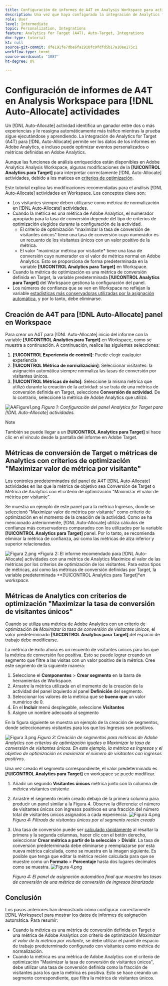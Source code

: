 ```yaml
---
title: Configuración de informes de A4T en Analysis Workspace para actividades de asignación automática
description: Una vez que haya configurado la integración de Analytics for Target (A4T) y esté ejecutando actividades de asignación automática, ¿cómo puede asegurarse de que está interpretando los resultados correctamente? Siga estos pasos para configurar los informes de A4T en Analysis Workspace y obtener los resultados esperados al ejecutar actividades de asignación automática.
role: User
level: Intermediate
topic: Personalization, Integrations
feature: Analytics for Target (A4T), Auto-Target, Integrations
doc-type: tutorial
kt: null
source-git-commit: dfe191fe7dbe6fa1910fc0fdfd5b17a10ee175c1
workflow-type: tm+mt
source-wordcount: '1087'
ht-degree: 0%

---
```


# Configuración de informes de A4T en Analysis Workspace para [!DNL Auto-Allocate] actividades

Un [!DNL Auto-Allocate] actividad identifica un ganador entre dos o más experiencias y le reasigna automáticamente más tráfico mientras la prueba sigue ejecutándose y aprendiendo. La integración de Analytics for Target (A4T) para [!DNL Auto-Allocate] permite ver los datos de los informes en Adobe Analytics, e incluso puede optimizar eventos personalizados o métricas definidas en Adobe Analytics.

Aunque las funciones de análisis enriquecidos están disponibles en Adobe Analytics Analysis Workspace, algunas modificaciones de la **[!UICONTROL Analytics para Target]** para interpretar correctamente [!DNL Auto-Allocate] actividades, debido a los matices en [criterios de optimización](https://experienceleague.adobe.com/docs/target/using/integrate/a4t/a4t-at-aa.html?lang=en#supported).

Este tutorial explica las modificaciones recomendadas para el análisis [!DNL Auto-Allocate] actividades en Workspace. Los conceptos clave son:

* Los visitantes siempre deben utilizarse como métrica de normalización en [!DNL Auto-Allocate] actividades.
* Cuando la métrica es una métrica de Adobe Analytics, el numerador apropiado para la tasa de conversión depende del tipo de criterios de optimización elegidos durante la configuración de la actividad.
   * El criterio de optimización &quot;maximizar la tasa de conversión de visitantes únicos&quot; tiene una tasa de conversión cuyo numerador es un recuento de los visitantes únicos con un valor positivo de la métrica.
   * El valor &quot;maximizar métrica por visitante* tiene una tasa de conversión cuyo numerador es el valor de métrica normal en Adobe Analytics. Esto se proporciona de forma predeterminada en la variable **[!UICONTROL Analytics para Target]** en Workspace.
* Cuando la métrica de optimización es una métrica de conversión definida en Target, la variable predeterminada **[!UICONTROL Analytics para Target]** del Workspace gestiona la configuración del panel.
* Los números de confianza que se ven en Workspace no reflejan la variable [estadísticas más conservadoras utilizadas por la asignación automática](https://experienceleague.adobe.com/docs/target/using/activities/auto-allocate/automated-traffic-allocation.html?lang=en#section_98388996F0584E15BF3A99C57EEB7629), y por lo tanto, debe eliminarse.


## Creación de A4T para [!DNL Auto-Allocate] panel en Workspace

Para crear un A4T para [!DNL Auto-Allocate] inicio del informe con la variable **[!UICONTROL Analytics para Target]** en Workspace, como se muestra a continuación. A continuación, realice las siguientes selecciones:

1. **[!UICONTROL Experiencia de control]**: Puede elegir cualquier experiencia
2. **[!UICONTROL Métrica de normalización]**: Seleccionar visitantes: la asignación automática siempre normaliza las tasas de conversión por visitantes únicos.
3. **[!UICONTROL Métricas de éxito]**: Seleccione la misma métrica que utilizó durante la creación de la actividad: si se trata de una métrica de conversión definida en Target, seleccione **Conversión de actividad**. De lo contrario, seleccione la métrica de Adobe Analytics que utilizó.

![AAFigure1.png](assets/AAFigure1.png)
*Figura 1: Configuración del panel Analytics for Target para [!DNL Auto-Allocate] actividades.*

>[!NOTE]
>
> También se puede llegar a un **[!UICONTROL Analytics para Target]** si hace clic en el vínculo desde la pantalla del informe en Adobe Target.

## Métricas de conversión de Target o métricas de Analytics con criterios de optimización &quot;Maximizar valor de métrica por visitante&quot;

Los controles predeterminados del panel de A4T [!DNL Auto-Allocate] actividades en las que la métrica de objetivo sea Conversión de Target o Métrica de Analytics con el criterio de optimización &quot;Maximizar el valor de métrica por visitante&quot;.

Se muestra un ejemplo de este panel para la métrica Ingresos, donde se seleccionó &quot;Maximizar valor de métrica por visitante&quot; como criterio de optimización en el momento de la creación de la actividad. Como se ha mencionado anteriormente, [!DNL Auto-Allocate] utiliza cálculos de confianza más conservadores comparados con los utilizados por la variable **[!UICONTROL Analytics para Target]** panel. Por lo tanto, se recomienda eliminar la métrica de confianza, así como las métricas de alza inferior y superior relacionadas.

![Figura 2.png](assets/AAFigure2.png)
*Figura 2: El informe recomendado para [!DNL Auto-Allocate] actividades con una métrica de Analytics Maximice el valor de las métricas por los criterios de optimización de los visitantes. Para estos tipos de métricas, así como las métricas de conversión definidas por Target, la variable predeterminada **[!UICONTROL Analytics para Target]**en workspace.*


## Métricas de Analytics con criterios de optimización &quot;Maximizar la tasa de conversión de visitantes únicos&quot;

Cuando se utiliza una métrica de Adobe Analytics con un criterio de optimización de *Maximizar la tasa de conversión de visitantes únicos*, el valor predeterminado **[!UICONTROL Analytics para Target]** del espacio de trabajo debe modificarse.

La métrica de éxito ahora es un recuento de visitantes únicos para los que la métrica de conversión fue positiva. Esto se puede lograr creando un segmento que filtre a las visitas con un valor positivo de la métrica. Cree este segmento de la siguiente manera:

1. Seleccione el **Componentes** > **Crear segmento** en la barra de herramientas de Workspace.
1. Arrastre la métrica utilizada en el momento de la creación de la actividad del panel izquierdo al panel **Definición** del segmento.
1. Seleccionar los valores de la métrica que se **bueno que** un valor numérico de 0.
1. En el **Incluir** menú desplegable, seleccione **Visitantes**
1. Asigne un nombre adecuado al segmento

En la figura siguiente se muestra un ejemplo de la creación de segmentos, donde seleccionamos visitantes para los que los Ingresos son positivos.

![Figura 3.png](assets/AAFigure3.png)
*Figura 3: Creación de segmentos para métricas de Adobe Analytics con criterios de optimización iguales a Maximizar la tasa de conversión de visitantes únicos. En este ejemplo, la métrica es Ingresos y el objetivo de optimización es maximizar el número de visitantes con ingresos positivos.*

Una vez creado el segmento correspondiente, el valor predeterminado es  **[!UICONTROL Analytics para Target]** en workspace se puede modificar.

1. Añadir un segundo **Visitantes únicos** métrica junto con la columna de métrica visitantes existente
2. Arrastre el segmento recién creado debajo de la primera columna para producir un panel similar a la Figura 4. Observe la diferencia: el número de visitantes únicos con ingresos positivos es una fracción del número total de visitantes únicos asignados a cada experiencia.
   ![Figura 4.png](assets/AAFigure4.png)
   *Figura 4: Filtrado de visitantes únicos por el segmento recién creado*
3. Una tasa de conversión puede ser [calculado rápidamente](https://experienceleague.adobe.com/docs/analytics-learn/tutorials/components/calculated-metrics/quick-calculated-metrics-in-analysis-workspace.html?lang=en) al resaltar la primera y la segunda columnas, hacer clic con el botón derecho, seleccionar **Crear métrica a partir de la selección** > **Dividir**. La tasa de conversión predeterminada debe eliminarse y reemplazarse por esta nueva métrica calculada, como se muestra en la imagen siguiente. Es posible que tenga que editar la métrica recién calculada para que se muestre como un **Formato** > **Porcentaje** hasta dos lugares decimales como se muestra.
   ![Figura 4.png](assets/AAFigure5.png)

   *Figura 4: El panel de asignación automática final que muestra las tasas de conversión de una métrica de conversión de ingresos binarizada*


## Conclusión

Los pasos anteriores han demostrado cómo configurar correctamente [!DNL Workspace] para mostrar los datos de informes de asignación automática. Para resumir:

* Cuando la métrica es una métrica de conversión definida en Target o una métrica de Adobe Analytics con criterio de optimización *Maximizar el valor de la métrica por visitante*, se debe utilizar el panel de espacio de trabajo predeterminado configurado con visitantes como métrica de normalización.
* Cuando la métrica es una métrica de Adobe Analytics con el criterio de optimización &quot;Maximizar la tasa de conversión de visitantes únicos&quot;, debe utilizar una tasa de conversión definida como la fracción de visitantes para los que la métrica es positiva. Esto se hace creando un segmento correspondiente, que filtra la métrica de visitantes únicos.
